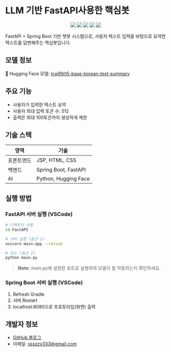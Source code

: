 # LLM 기반 FastAPI사용한 핵심봇

<p align="center">
  <img src="https://img.shields.io/badge/python-3776AB?style=for-the-badge&logo=python&logoColor=white" />
  <img src="https://img.shields.io/badge/fastapi-009688?style=for-the-badge&logo=fastapi&logoColor=white" />
  <img src="https://img.shields.io/badge/springboot-6DB33F?style=for-the-badge&logo=springboot&logoColor=white">
  <img src="https://img.shields.io/badge/huggingface-FF9A00?style=for-the-badge&logo=huggingface&logoColor=white" />
  <img src="https://img.shields.io/badge/github-181717?style=for-the-badge&logo=github&logoColor=white" />
</p>

FastAPI + Spring Boot 기반 챗봇 시스템으로, 사용자 텍스트 입력을 바탕으로 요약한 텍스트를 답변해주는 핵심봇입니다.

## 모델 정보
🤗 Hugging Face 모델: [lcw99/t5-base-korean-text-summary](https://huggingface.co/lcw99/t5-base-korean-text-summary)

## 주요 기능
- 사용자가 입력한 텍스트 요약
- 사용자 최대 입력 토큰 수: 512
- 출력은 최대 100토큰까지 생성하게 제한

## 기술 스택

| 영역       | 기술 |
|------------|------|
| 프론트엔드 | JSP, HTML, CSS |
| 백엔드     | Spring Boot, FastAPI |
| AI         | Python, Hugging Face |



## 실행 방법

### FastAPI 서버 실행 (VSCode)
```bash
# 디렉토리 이동
cd FastAPI

# 서버 실행 (옵션 1)
uvicorn main:app --reload

# 또는 (옵션 2)
python main.py
```
> **Note:** main.py에 설정한 포트로 실행하여 모델이 잘 작동하는지 확인하세요.

### Spring Boot 서버 실행 (VSCode)
1. Refresh Gradle
2. 서버 Restart
3. localhost:8080으로 프로토타입(화면) 출력


## 개발자 정보
- [GitHub 블로그](https://ssuuoo12.github.io/)
- 이메일: ssszzy333@gmail.com
